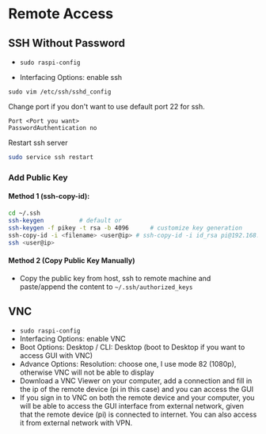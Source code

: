 # Remote Access

## SSH Without Password

- `sudo raspi-config`

- Interfacing Options: enable ssh

`sudo vim /etc/ssh/sshd_config`

Change port if you don't want to use default port 22 for ssh.

```
Port <Port you want>
PasswordAuthentication no
```

Restart ssh server

```bash
sudo service ssh restart
```

### Add Public Key

#### Method 1 (ssh-copy-id):

```bash
cd ~/.ssh
ssh-keygen			# default or
ssh-keygen -f pikey -t rsa -b 4096		# customize key generation
ssh-copy-id -i <filename> <user@ip> # ssh-copy-id -i id_rsa pi@192.168.1.77
ssh <user@ip>
```

#### Method 2 (Copy Public Key Manually)

- Copy the public key from host, ssh to remote machine and paste/append the content to `~/.ssh/authorized_keys`

## VNC

- `sudo raspi-config`
- Interfacing Options: enable VNC
- Boot Options: Desktop / CLI: Desktop (boot to Desktop if you want to access GUI with VNC)
- Advance Options: Resolution: choose one, I use mode 82 (1080p), otherwise VNC will not be able to display
- Download a VNC Viewer on your computer, add a connection and fill in the ip of the remote device (pi in this case) and you can access the GUI
- If you sign in to VNC on both the remote device and your computer, you will be able to access the GUI interface from external network, given that the remote device (pi) is connected to internet. You can also access it from external network with VPN.



















